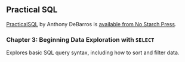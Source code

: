 ## Practical SQL

[PracticalSQL](https://www.nostarch.com/practicalSQL) by Anthony DeBarros is [available from No Starch Press](https://www.nostarch.com/practicalSQL).

### Chapter 3: Beginning Data Exploration with `SELECT`

Explores basic SQL query syntax, including how to sort and filter data.



